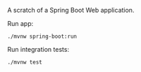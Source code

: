 A scratch of a Spring Boot Web application.

Run app:

    ./mvnw spring-boot:run

Run integration tests:

    ./mvnw test
